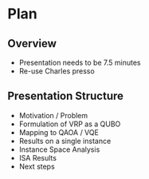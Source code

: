 # Plan

## Overview
- Presentation needs to be 7.5 minutes
- Re-use Charles presso

## Presentation Structure
- Motivation / Problem
- Formulation of VRP as a QUBO
- Mapping to QAOA / VQE
- Results on a single instance
- Instance Space Analysis
- ISA Results
- Next steps

